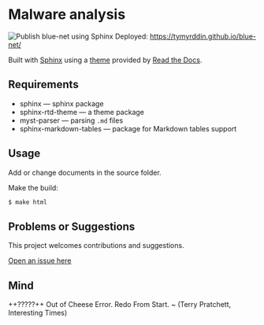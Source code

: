 # Malware analysis

![Publish blue-net using Sphinx](https://github.com/tymyrddin/blue-net/workflows/Publish%20blue-net%20using%20Sphinx/badge.svg?branch=main)
 Deployed: https://tymyrddin.github.io/blue-net/

Built with [Sphinx](https://www.sphinx-doc.org) using a [theme](https://github.com/readthedocs/sphinx_rtd_theme) provided
by [Read the Docs](https://readthedocs.org/).

## Requirements

* sphinx — sphinx package
* sphinx-rtd-theme — a theme package
* myst-parser — parsing `.md` files
* sphinx-markdown-tables — package for Markdown tables support

## Usage

Add or change documents in the source folder.

Make the build:
```bash
$ make html
```

## Problems or Suggestions

This project welcomes contributions and suggestions. 

[Open an issue here](https://github.com/tymyrddin/blue-net/issues)

## Mind

++?????++ Out of Cheese Error. Redo From Start. ~ (Terry Pratchett, Interesting Times)
